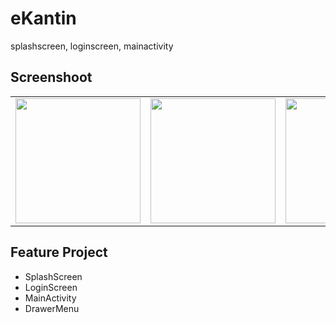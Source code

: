 # eKantin
splashscreen, loginscreen, mainactivity

## Screenshoot

<table>
    <tr>
        <td><img width="200px" src="https://github.com/ridwanharts/eKantin/blob/master/screenshoot/screenshot-2019-12-10_14.10.23.628.png"></td>
        <td><img width="200px" src="https://github.com/ridwanharts/eKantin/blob/master/screenshoot/screenshot-2019-12-10_14.10.27.74.png"></td>
        <td><img width="200px" src="https://github.com/ridwanharts/eKantin/blob/master/screenshoot/screenshot-2019-12-10_14.10.42.661.png"></td>
        <td><img width="200px" src="https://github.com/ridwanharts/eKantin/blob/master/screenshoot/screenshot-2019-12-10_14.10.46.396.png"></td>
    </tr>
</table>

## Feature Project

* SplashScreen
* LoginScreen
* MainActivity
* DrawerMenu


```java

```
